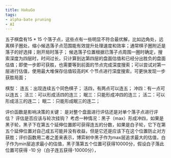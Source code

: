```yaml
---
title: HakuGo
tags:
- alpha-bate pruning
- AI
---
```


五子棋盘有15 * 15 个落子点，这些点有一些明显不符合最优解，比如边角处，远离棋子圈处，缩小候选落子点范围能有效提升处理速度和效率；通常棋子圈附近是落子的好选择；刚开局时落子；
候选落子位置根据已落子点周围一圈时确定，搜索深度为四层时，时间过长，只计算到达第四层的盘面估值和已经分出胜负的盘面估值；即使一步即可获胜，也需要等到前面的节点完成深度搜索；可以尝试对第一层进行估值，使用最大堆保存估值较高的K 个节点进行深度搜索，可更快发现一步获胜局面；

棋型：
连五：出现连续五个同色棋子；
活四，有两点可以连五；
冲四：有一点可以连五；
活三：可以形成活四的连三；
眠三：只能形成冲四的连三；
活二：可以形成活三的连二；
眠二：只能形成眠三的连二；

评价函数是影响决策的关键：
是对整个盘面进行评估还是对单个落子点进行评估？ 评估是否应该与轮次挂钩？  考虑一种情况：黑子（max）形成冲四，如果是黑子轮，黑子下在第五个延伸位置即可获得连五的分数，如果是白子轮，它下在第五个延伸位置对自己成五可能并没有收益，但是它还是应该下在这个位置防止对方获胜；评价函数用二者之差来表示，博弈树中黑子作为max层追求最大的估值，白子作为min层追求最小的估值，黑子落第五个位置可获得10000分，假设白子落此位置可获得 -10 分（白子连五获得-10000分），

